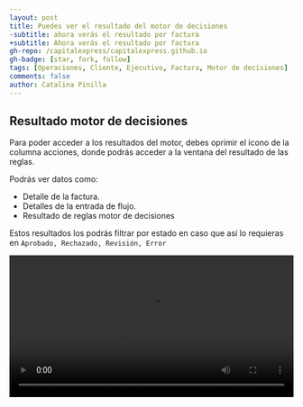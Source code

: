 ```yaml
---
layout: post
title: Puedes ver el resultado del motor de decisiones
-subtitle: ahora verás el resultado por factura
+subtitle: Ahora verás el resultado por factura
gh-repo: /capitalexpress/capitalexpress.github.io
gh-badge: [star, fork, follow]
tags: [Operaciones, Cliente, Ejecutivo, Factura, Motor de decisiones]
comments: false
author: Catalina Pinilla
---
```


## Resultado motor de decisiones

Para poder acceder a los resultados del motor, debes oprimir el ícono de la columna acciones, donde podrás acceder a la ventana del resultado de las reglas.

Podrás ver datos como:

- Detalle de la factura.
- Detalles de la entrada de flujo.
- Resultado de reglas motor de decisiones

Estos resultados los podrás filtrar por estado en caso que así lo requieras en `Aprobado, Rechazado, Revisión, Error`

<video width="100%" controls>
<source src="https://cdn.capitalexpress.cl/video/resultados_motor_operaciones.mp4" type="video/mp4">
Tu navegador no soporta el elemento de video.
</video>
